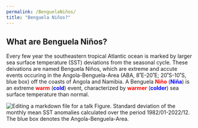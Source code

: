 ```yaml
---
permalink: /BenguelaNiños/
title: "Benguela Niños?"
---
```




## What are Benguela Niños? 
Every few year the southeastern tropical Atlantic ocean is marked by larger sea surface temperature (SST) deviations from the seasonal cycle. These deivations are named Benguela Niños, which are extreme and accute events occuring in the Angola-Benguela-Area (ABA, 8˚E-20˚E; 20˚S-10˚S, blue box) off the coasts of Angola and Namibia. A Benguela <span style="color:red">**Niño**</span> (<span style="color:blue">**Niña**</span>) is an extreme <span style="color:red"> **warm** </span> (<span style="color:blue">**cold**</span>) event, characterized by <span style="color:red">**warmer**</span> (<span style="color:blue">**colder**</span>) sea surface temperature than normal. 

![Editing a markdown file for a talk](https://raw.githubusercontent.com/aprig/arthurprigent/0fceaec02bea5651dae8e0a31bbc21b5a3605fab/_pages/figure_aba.png)
Figure. Standard deviation of the monthly mean SST anomalies calculated over the period 1982/01-2022/12. The blue box denotes the Angola-Benguela-Area. 

